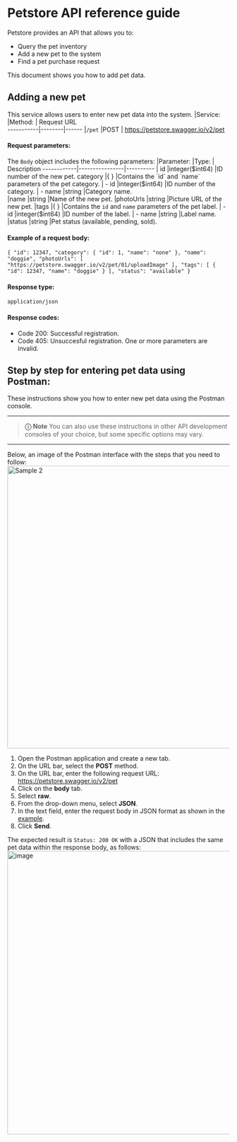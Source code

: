 # Petstore API reference guide
Petstore provides an API that allows you to:
- Query the pet inventory
- Add a new pet to the system
- Find a pet purchase request

This document shows you how to add pet data.

## Adding a new pet
This service allows users to enter new pet data into the system.
|Service: |Method: | Request URL                        
-----------|--------|------
|`/pet`    |POST    | https://petstore.swagger.io/v2/pet       
       
 #### Request parameters:
The `Body` object includes the following parameters:
|Parameter: |Type:           | Description
------------|----------------|----------
|  id       |integer($int64) |ID number of the new pet. 
category    |{ }             |Contains the `id` and `name` parameters of the pet category.            
|  - id     |integer($int64) |ID number of the category.
|  - name   |string          |Category name.     
|name       |string          |Name of the new pet.
|photoUrls  |string          |Picture URL of the new pet.
|tags       |{ }             |Contains the `id` and `name` parameters of the pet label.
|  - id     |integer($int64) |ID number of the label.
|  - name   |string          |Label name.    
|status     |string          |Pet status (available, pending, sold).

#### Example of a request body:
`{
    "id": 12347,
    "category": {
        "id": 1,
        "name": "none"
    },
    "name": "doggie",
    "photoUrls": [
        "https://petstore.swagger.io/v2/pet/01/uploadImage"
    ],
    "tags": [
        {
            "id": 12347,
            "name": "doggie"
        }
    ],
    "status": "available"
}`
 #### Response type:
 `application/json`
 #### Response codes:
- Code 200: Successful registration.
- Code 405: Unsuccesful registration. One or more parameters are invalid.
 
## Step by step for entering pet data using Postman:
These instructions show you how to enter new pet data using the Postman console.
___
> **&#9432;** **Note** You can also use these instructions in other API development consoles of your choice, but some specific options may vary.
___
Below, an image of the Postman interface with the steps that you need to follow:
<img width="639" alt="Sample 2" src="https://github.com/danielssierrac/API_Petstore/assets/53789669/330408f3-a7cc-457a-bbf7-43baceb8822c">

1. Open the Postman application and create a new tab.
2. On the URL bar, select the **POST** method.
3. On the URL bar, enter the following request URL: https://petstore.swagger.io/v2/pet
4. Click on the **body** tab.
5. Select **raw**.
6. From the drop-down menu, select **JSON**.
7. In the text field, enter the request body in JSON format as shown in the [example](#example-of-a-request-body).
8. Click **Send**.
 
The expected result is `Status: 200 OK` with a JSON that includes the same pet data within the response body, as follows:
<img width="641" alt="image" src="https://github.com/danielssierrac/API_Petstore/assets/53789669/e374ca2e-a619-4438-8e4b-0058c16e6c4f">

